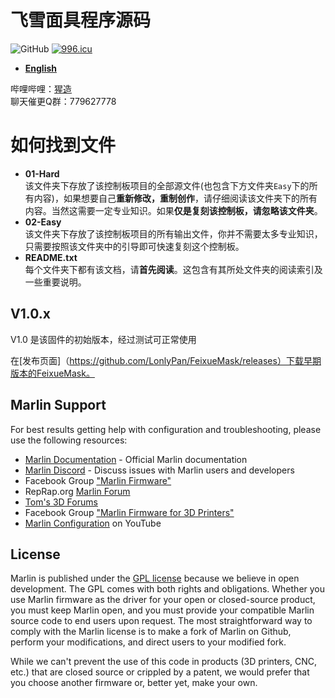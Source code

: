 
# 飞雪面具程序源码

![GitHub](https://img.shields.io/github/license/marlinfirmware/marlin.svg)
<a href="https://996.icu"><img src="https://img.shields.io/badge/link-996.icu-red.svg" alt="996.icu" /></a>

- **[English](/README_EN.md)**

哔哩哔哩：[猩造](https://space.bilibili.com/16614468/)  
聊天催更Q群：779627778

# 如何找到文件

- **01-Hard**  
   该文件夹下存放了该控制板项目的全部源文件(也包含下方文件夹`Easy`下的所有内容)，如果想要自己**重新修改，重制创作**，请仔细阅读该文件夹下的所有内容。当然这需要一定专业知识。如果**仅是复刻该控制板，请忽略该文件夹**。
- **02-Easy**  
  该文件夹下存放了该控制板项目的所有输出文件，你并不需要太多专业知识，只需要按照该文件夹中的引导即可快速复刻这个控制板。
- **README.txt**  
   每个文件夹下都有该文档，请**首先阅读**。这包含有其所处文件夹的阅读索引及一些重要说明。


## V1.0.x

V1.0 是该固件的初始版本，经过测试可正常使用

在[发布页面]（https://github.com/LonlyPan/FeixueMask/releases）下载早期版本的FeixueMask。

## Marlin Support

For best results getting help with configuration and troubleshooting, please use the following resources:

- [Marlin Documentation](http://marlinfw.org) - Official Marlin documentation
- [Marlin Discord](https://discord.gg/n5NJ59y) - Discuss issues with Marlin users and developers
- Facebook Group ["Marlin Firmware"](https://www.facebook.com/groups/1049718498464482/)
- RepRap.org [Marlin Forum](http://forums.reprap.org/list.php?415)
- [Tom's 3D Forums](https://forum.toms3d.org/)
- Facebook Group ["Marlin Firmware for 3D Printers"](https://www.facebook.com/groups/3Dtechtalk/)
- [Marlin Configuration](https://www.youtube.com/results?search_query=marlin+configuration) on YouTube

## License

Marlin is published under the [GPL license](/LICENSE) because we believe in open development. The GPL comes with both rights and obligations. Whether you use Marlin firmware as the driver for your open or closed-source product, you must keep Marlin open, and you must provide your compatible Marlin source code to end users upon request. The most straightforward way to comply with the Marlin license is to make a fork of Marlin on Github, perform your modifications, and direct users to your modified fork.

While we can't prevent the use of this code in products (3D printers, CNC, etc.) that are closed source or crippled by a patent, we would prefer that you choose another firmware or, better yet, make your own.


